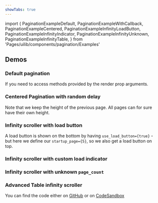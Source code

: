 ```yaml
---
showTabs: true
---
```


import {
PaginationExampleDefault,
PaginationExampleWithCallback,
PaginationExampleCentered,
PaginationExampleInfinityLoadButton,
PaginationExampleInfinityIndicator,
PaginationExampleInfinityUnknown,
PaginationExampleInfinityTable,
} from 'Pages/uilib/components/pagination/Examples'

## Demos

### Default pagination

<PaginationExampleDefault />

If you need to access methods provided by the render prop arguments.

<PaginationExampleWithCallback />

### Centered Pagination with random delay

Note that we keep the height of the previous page. All pages can for sure have their own height.

<PaginationExampleCentered />

### Infinity scroller with load button

A load button is shown on the bottom by having `use_load_button={true}` - but here we define our `startup_page={5}`, so we also get a load button on top.

<PaginationExampleInfinityLoadButton />

### Infinity scroller with custom load indicator

<PaginationExampleInfinityIndicator />

### Infinity scroller with unknown `page_count`

<PaginationExampleInfinityUnknown />

### Advanced Table infinity scroller

You can find the code either on [GitHub](https://github.com/dnbexperience/eufemia/tree/main/packages/dnb-design-system-portal/src/docs/uilib/components/pagination/Examples.js) or on [CodeSandbox](https://codesandbox.io/s/eufemia-table-pagination-infinity-546f7)

<PaginationExampleInfinityTable />

